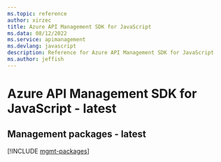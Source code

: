```yaml
---
ms.topic: reference
author: xirzec
title: Azure API Management SDK for JavaScript
ms.data: 08/12/2022
ms.service: apimanagement
ms.devlang: javascript
description: Reference for Azure API Management SDK for JavaScript
ms.author: jeffish
---
```

# Azure API Management SDK for JavaScript - latest

## Management packages - latest
[!INCLUDE [mgmt-packages](api-management-mgmt-index.md)]